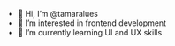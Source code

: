 - 👋 Hi, I’m @tamaralues
- 👀 I’m interested in frontend development
- 🌱 I’m currently learning UI and UX skills

<!---
tamaralues/tamaralues is a ✨ special ✨ repository because its `README.md` (this file) appears on your GitHub profile.
You can click the Preview link to take a look at your changes.
--->

